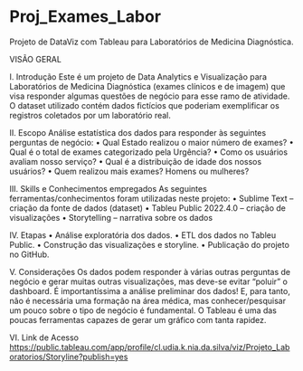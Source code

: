 # Proj_Exames_Labor
Projeto de DataViz com Tableau para Laboratórios de Medicina Diagnóstica.

VISÃO GERAL

I.	Introdução
Este é um projeto de Data Analytics e Visualização para Laboratórios de Medicina Diagnóstica (exames clínicos e de imagem) que visa responder algumas questões de negócio para esse ramo de atividade. O dataset utilizado contém dados fictícios que poderiam exemplificar os registros coletados por um laboratório real.

II.	Escopo
Análise estatística dos dados para responder às seguintes perguntas de negócio: 
•	Qual Estado realizou o maior número de exames?
•	Qual é o total de exames categorizado pela Urgência?
•	Como os usuários avaliam nosso serviço?
•	Qual é a distribuição de idade dos nossos usuários?
•	Quem realizou mais exames? Homens ou mulheres?

III.	Skills e Conhecimentos empregados
As seguintes ferramentas/conhecimentos foram utilizadas neste projeto:
•	Sublime Text – criação da fonte de dados (dataset)
•	Tableu Public 2022.4.0 – criação de visualizações
•	Storytelling – narrativa sobre os dados

IV.	Etapas
•	Análise exploratória dos dados.
•	ETL dos dados no Tableu Public.
•	Construção das visualizações e storyline.
•	Publicação do projeto no GitHub.

V.	Considerações
Os dados podem responder à várias outras perguntas de negócio e gerar muitas outras visualizações, mas deve-se evitar “poluir” o dashboard.
É importantíssima a análise preliminar dos dados! E, para tanto, não é necessária uma formação na área médica, mas conhecer/pesquisar um pouco sobre o tipo de negócio é fundamental.
O Tableau é uma das poucas ferramentas capazes de gerar um gráfico com tanta rapidez.

VI.	Link de Acesso
https://public.tableau.com/app/profile/cl.udia.k.nia.da.silva/viz/Projeto_Laboratorios/Storyline?publish=yes
